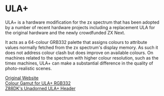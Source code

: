 # ULA+

ULA+ is a hardware modification for the zx spectrum that has been adopted by a number of recent hardware projects including a replacement ULA for the original hardware and the newly crowdfunded ZX Next.

It acts as a 64-colour GRB332 palette that assigns colours to attribute values normally fetched from the zx spectrum's display memory.  As such it does not address colour clash but does improve on available colours.  On machines related to the spectrum with higher colour resolution, such as the timex machines, ULA+ can make a substantial difference in the quality of photo-realistic scenes.

[Original Website](https://sites.google.com/site/ulaplus/)  
[Colour Gamut for ULA+ RGB332](http://unwind.se/bgr233/)  
[Z88DK's Unadorned ULA+ Header](https://github.com/z88dk/z88dk/blob/master/include/_DEVELOPMENT/clang/target/zx/ulaplus.h)
